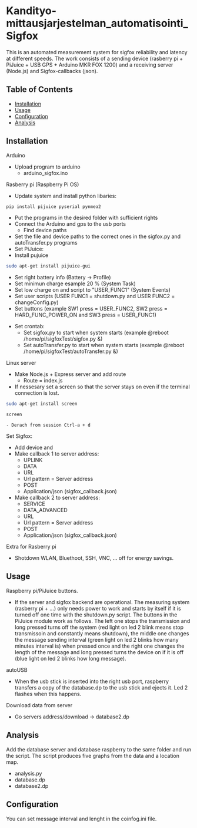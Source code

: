 # Kandityo-mittausjarjestelman_automatisointi_Sigfox

This is an automated measurement system for sigfox reliability and latency at different speeds. The work consists of a sending device (rasberry pi + PiJuice + USB GPS + Arduino MKR FOX 1200) and a receiving server (Node.js) and Sigfox-callbacks (json).

## Table of Contents

- [Installation](#installation)
- [Usage](#usage)
- [Configuration](#configuration)
- [Analysis](#analysis)


## Installation

Arduino
  * Upload program to arduino
    - arduino_sigfox.ino

Rasberry pi (Raspberry Pi OS)
  * Update system and install python libaries:
```bash
pip install pijuice pyserial pynmea2
```
  * Put the programs in the desired folder with sufficient rights
  * Connect the Arduino and gps to the usb ports
    - Find device paths
  * Set the file and device paths to the correct ones in the sigfox.py and autoTransfer.py programs
  * Set PiJuice:
  * Install pujuice
```bash
sudo apt-get install pijuice-gui
```
   - Set right battery info (Battery -> Profile)
   - Set minimun charge esample 20 % (System Task)
   - Set low charge on and script to "USER_FUNC1" (System Events)
   - Set user scripts (USER FUNC1 = shutdown.py and USER FUNC2 = changeConfig.py)
   - Set buttons (example SW1 press = USER_FUNC2, SW2 press = HARD_FUNC_POWER_ON and SW3 press = USER_FUNC1)
  * Set crontab:
    - Set sigfox.py to start when system starts (example @reboot /home/pi/sigfoxTest/sigfox.py &)
    - Set autoTransfer.py to start when system starts (example @reboot /home/pi/sigfoxTest/autoTransfer.py &)


Linux server
  * Make Node.js + Express server and add route
    - Route = index.js
  * If nessesary set a screen so that the server stays on even if the terminal connection is lost.
```bash
sudo apt-get install screen
```

```bash
screen
```
    - Derach from session Ctrl-a + d

Set Sigfox:
  * Add device and
  * Make callback 1 to server address:
    - UPLINK 
    - DATA
    - URL
    - Url pattern = Server address
    - POST
    - Application/json (sigfox_callback.json)
  * Make callback 2 to server address:
    - SERVICE
    - DATA_ADVANCED
    - URL
    - Url pattern = Server address
    - POST
    - Application/json (sigfox_callback.json)

Extra for Rasberry pi
  * Shotdown WLAN, Bluethoot, SSH, VNC, ... off for energy savings.
  

## Usage
Raspberry pi/PiJuice buttons.
* If the server and sigfox backend are operational. The measuring system (rasberry pi + ...) only needs power to work and starts by itself if it is turned off one time with the shutdown.py script. The buttons in the PiJuice module work as follows. The left one stops the transmission and long pressed turns off the system (red light on led 2 blink means stop transmissoin and constantly means shutdown), the middle one changes the message sending interval (green light on led 2 blinks how many minutes interval is) when pressed once and the right one changes the length of the message and long pressed turns the device on if it is off (blue light on led 2 blinks how long message).

autoUSB
* When the usb stick is inserted into the right usb port, raspberry transfers a copy of the database.dp to the usb stick and ejects it. Led 2 flashes when this happens.

Download data from server
* Go servers address/download -> database2.dp

## Analysis

Add the database server and database raspberry to the same folder and run the script. The script produces five graphs from the data and a location map.
- analysis.py
- database.dp
- database2.dp

## Configuration

You can set message interval and lenght in the coinfog.ini file. 

